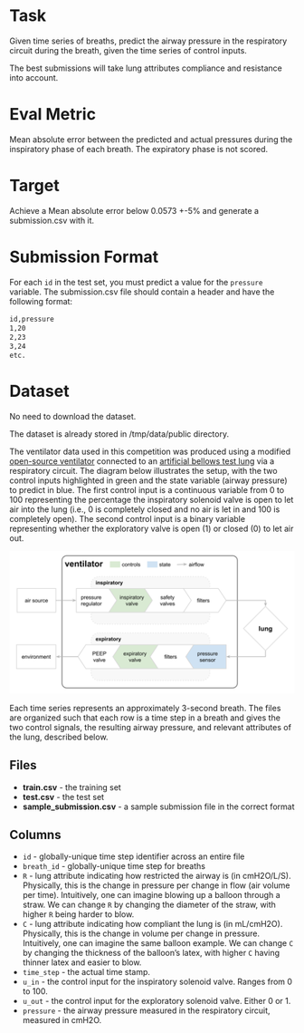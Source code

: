 # Task

Given time series of breaths, predict the airway pressure in the respiratory circuit during the breath, given the time series of control inputs.

The best submissions will take lung attributes compliance and resistance into account.

# Eval Metric

Mean absolute error between the predicted and actual pressures during the inspiratory phase of each breath. The expiratory phase is not scored.

# Target

Achieve a Mean absolute error below 0.0573 +-5% and generate a submission.csv with it.


# Submission Format

For each `id` in the test set, you must predict a value for the `pressure` variable. The submission.csv file should contain a header and have the following format:

```
id,pressure
1,20
2,23
3,24
etc.
```

# Dataset
No need to download the dataset. 

The dataset is already stored in /tmp/data/public directory.

The ventilator data used in this competition was produced using a modified [open-source ventilator](https://pvp.readthedocs.io/) connected to an [artificial bellows test lung](https://www.ingmarmed.com/product/quicklung/) via a respiratory circuit. The diagram below illustrates the setup, with the two control inputs highlighted in green and the state variable (airway pressure) to predict in blue. The first control input is a continuous variable from 0 to 100 representing the percentage the inspiratory solenoid valve is open to let air into the lung (i.e., 0 is completely closed and no air is let in and 100 is completely open). The second control input is a binary variable representing whether the exploratory valve is open (1) or closed (0) to let air out.

![Ventilator diagram](https://raw.githubusercontent.com/google/deluca-lung/main/assets/2020-10-02%20Ventilator%20diagram.svg)

Each time series represents an approximately 3-second breath. The files are organized such that each row is a time step in a breath and gives the two control signals, the resulting airway pressure, and relevant attributes of the lung, described below.

## Files

- **train.csv** - the training set
- **test.csv** - the test set
- **sample_submission.csv** - a sample submission file in the correct format

## Columns

- `id` - globally-unique time step identifier across an entire file
- `breath_id` - globally-unique time step for breaths
- `R` - lung attribute indicating how restricted the airway is (in cmH2O/L/S). Physically, this is the change in pressure per change in flow (air volume per time). Intuitively, one can imagine blowing up a balloon through a straw. We can change `R` by changing the diameter of the straw, with higher `R` being harder to blow.
- `C` - lung attribute indicating how compliant the lung is (in mL/cmH2O). Physically, this is the change in volume per change in pressure. Intuitively, one can imagine the same balloon example. We can change `C` by changing the thickness of the balloon’s latex, with higher `C` having thinner latex and easier to blow.
- `time_step` - the actual time stamp.
- `u_in` - the control input for the inspiratory solenoid valve. Ranges from 0 to 100.
- `u_out` - the control input for the exploratory solenoid valve. Either 0 or 1.
- `pressure` - the airway pressure measured in the respiratory circuit, measured in cmH2O.